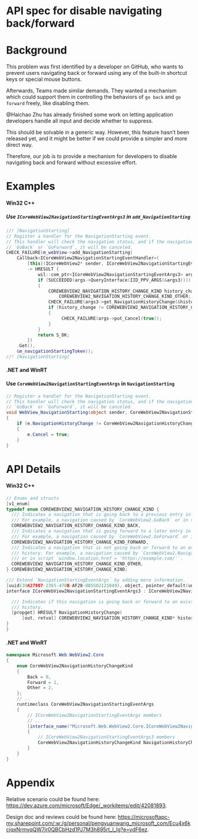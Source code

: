 # API spec for disable navigating back/forward

# Background
This problem was first identified by a developer on GitHub, who wants to prevent users navigating
back or forward using any of the built-in shortcut keys or special mouse buttons.

Afterwards, Teams made similar demands. They wanted a mechanism which could support them in
controlling the behaviors of `go back` and `go forward` freely, like disabling them.

@Haichao Zhu has already finished some work on letting application developers handle all input and
decide whether to suppress. 

This should be solvable in a generic way. However, this feature hasn’t been released yet, and it might
be better if we could provide a simpler and more direct way. 

Therefore, our job is to provide a mechanism for developers to disable navigating back and forward
without excessive effort.


# Examples
#### Win32 C++

##### Use `ICoreWebView2NavigationStartingEventArgs3` in `add_NavigationStarting`

```c++
//! [NavigationStarting]
// Register a handler for the NavigationStarting event.
// This handler will check the navigation status, and if the navigation is
// `GoBack` or `GoForward`, it will be canceled.
CHECK_FAILURE(m_webView->add_NavigationStarting(
    Callback<ICoreWebView2NavigationStartingEventHandler>(
        [this](ICoreWebView2* sender, ICoreWebView2NavigationStartingEventArgs* args)
        -> HRESULT {
            wil::com_ptr<ICoreWebView2NavigationStartingEventArgs3> args3;
            if (SUCCEEDED(args->QueryInterface(IID_PPV_ARGS(&args3))))
            {
                COREWEBVIEW2_NAVIGATION_HISTORY_CHANGE_KIND history_change =
                    COREWEBVIEW2_NAVIGATION_HISTORY_CHANGE_KIND_OTHER;
                CHECK_FAILURE(args3->get_NavigationHistoryChange(&history_change));
                if (history_change != COREWEBVIEW2_NAVIGATION_HISTORY_CHANGE_KIND_OTHER)
                {
                     CHECK_FAILURE(args->put_Cancel(true));
                }
            }
            return S_OK;
        })
    .Get(),
    &m_navigationStartingToken));
//! [NavigationStarting]
```

#### .NET and WinRT

#### Use `CoreWebView2NavigationStartingEventArgs` in `NavigationStarting`

```c#
// Register a handler for the NavigationStarting event.
// This handler will check the navigation status, and if the navigation is
// `GoBack` or `GoForward`, it will be canceled.
void WebView_NavigationStarting(object sender, CoreWebView2NavigationStartingEventArgs e)
{
    if (e.NavigationHistoryChange != CoreWebView2NavigationHistoryChangeKind.Other)
    {
        e.Cancel = true;
    }
}
```

# API Details
#### Win32 C++

```c++
// Enums and structs
[v1_enum]
typedef enum COREWEBVIEW2_NAVIGATION_HISTORY_CHANGE_KIND {
  /// Indicates a navigation that is going back to a previous entry in the navigation history.
  /// For example, a navigation caused by `CoreWebView2.GoBack` or in script `window.history.go(-1)`.
  COREWEBVIEW2_NAVIGATION_HISTORY_CHANGE_KIND_BACK,
  /// Indicates a navigation that is going forward to a later entry in the navigation history.
  /// For example, a navigation caused by `CoreWebView2.GoForward` or in script `window.history.go(1)`.
  COREWEBVIEW2_NAVIGATION_HISTORY_CHANGE_KIND_FORWARD,
  /// Indicates a navigation that is not going back or forward to an existing entry in the navigation
  /// history. For example, a navigation caused by `CoreWebView2.Navigate`, or `CoreWebView2.Reload`
  /// or in script `window.location.href = 'https://example.com/'`.
  COREWEBVIEW2_NAVIGATION_HISTORY_CHANGE_KIND_OTHER,
} COREWEBVIEW2_NAVIGATION_HISTORY_CHANGE_KIND;

/// Extend `NavigationStartingEventArgs` by adding more information.
[uuid(39A27807-2365-470B-AF28-885502121049), object, pointer_default(unique)]
interface ICoreWebView2NavigationStartingEventArgs3 : ICoreWebView2NavigationStartingEventArgs2 {

  /// Indicates if this navigation is going back or forward to an existing entry in the navigation
  /// history.
  [propget] HRESULT NavigationHistoryChange(
      [out, retval] COREWEBVIEW2_NAVIGATION_HISTORY_CHANGE_KIND* history_change);
}
}
```

#### .NET and WinRT

```c# (but really MIDL3)
namespace Microsoft.Web.WebView2.Core
{
    enum CoreWebView2NavigationHistoryChangeKind
    {
        Back = 0,
        Forward = 1,
        Other = 2,
    };
    // ..
    runtimeclass CoreWebView2NavigationStartingEventArgs
    {
        // ICoreWebView2NavigationStartingEventArgs members
        // ..
        [interface_name("Microsoft.Web.WebView2.Core.ICoreWebView2NavigationStartingEventArgs3")]
        {
            // ICoreWebView2NavigationStartingEventArgs3 members
            CoreWebView2NavigationHistoryChangeKind NavigationHistoryChange { get; };
        }
    }
}
```


# Appendix
Relative scenario could be found here: https://dev.azure.com/microsoft/Edge/_workitems/edit/42081893.

Design doc and reviews could be found here: https://microsoftapc-my.sharepoint.com/:w:/g/personal/pengyuanwang_microsoft_com/Ecu4x6kcjqxNrmvqQW7jr0QBCbHzd1PJ7M3h895rt_l_lg?e=ydF6ez.
